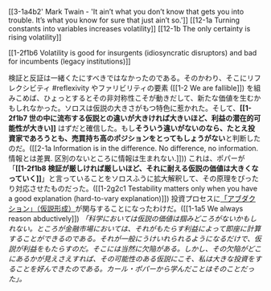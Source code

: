 [[3-1a4b2' Mark Twain - 'It ain’t what you don’t know that gets you into trouble. It’s what you know for sure that just ain’t so.']]
[[12-1a Turning constants into variables increases volatility]] 
[[12-1b The only certainty is rising volatility]]

[[1-2f1b6 Volatility is good for insurgents (idiosyncratic disruptors) and bad for incumbents (legacy institutions)]]

検証と反証は一緒くたにすべきではなかったのである。そのかわり、そこにリフレクシビティ #reflexivity  やファリビリティの要素 ([[1-2 We are fallible]]) を組みこめば、ひょっとするとその非対称性こそが動きだして、新たな価値を生むかもしれなかった。ソロスは仮説の大きさがもつ特色に惹かれた。そして、**[[1-2f1b7 世の中に流布する仮説との違いが大きければ大きいほど、利益の潜在的可能性が大きい]]** はずだと確信した。もし**そういう違いがないのなら、たとえ投資家であろうとも、売買持ち高のポジションをとってもしょうがない**と判断したのだ。([[2-1a Information is in the difference. No difference, no information. 情報とは差異. 区別のないところに情報は生まれない.]])) これは、ポパーが「**[[1-2f1b8 検証が厳しければ厳しいほど、それに耐える仮説の価値は大きくなっていく]]**」と言っていることをソロスふうに拡大解釈して、その原理をぴったり対応させたものだった。([[1-2g2c1 Testability matters only when you have a good explanation (hard-to-vary explanation)]]) 投資プロセスに[「アブダクション」（仮説形成）](https://1000ya.isis.ne.jp/1566.html)が関与することになったわけだ。([[1-1a5 We always reason abductively]])
	*「科学においては仮説の価値は掴みどころがないかもしれない。ところが金融市場においては、それがもたらす利益によって即座に計算することができるのである。それが一般にうけいれられるようになるだけで、仮説が利益をもたらすのだ。そこには当然に欠陥がある。しかし、その欠陥がどこにあるかが見えさえすれば、その可能性のある仮説にこそ、私は大きな投資をすることを好んできたのである。カール・ポパーから学んだことはそのことだった」。*